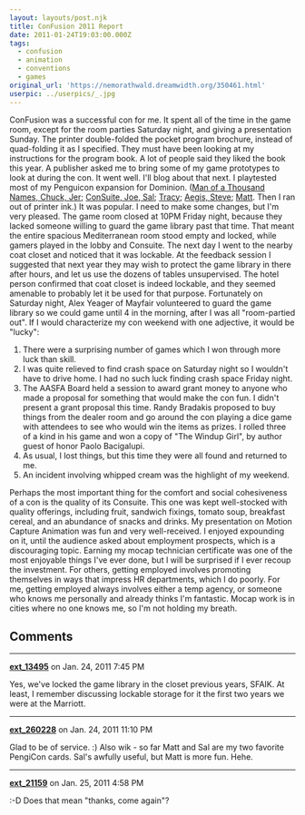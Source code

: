 ```yaml
---
layout: layouts/post.njk
title: ConFusion 2011 Report
date: 2011-01-24T19:03:00.000Z
tags:
  - confusion
  - animation
  - conventions
  - games
original_url: 'https://nemorathwald.dreamwidth.org/350461.html'
userpic: ../userpics/_.jpg
---
```

ConFusion was a successful con for me. It spent all of the time in the game room, except for the room parties Saturday night, and giving a presentation Sunday. The printer double-folded the pocket program brochure, instead of quad-folding it as I specified. They must have been looking at my instructions for the program book. A lot of people said they liked the book this year. A publisher asked me to bring some of my game prototypes to look at during the con. It went well. I'll blog about that next. I playtested most of my Penguicon expansion for Dominion. ([Man of a Thousand Names, Chuck, Jer](http://matt-arnold.livejournal.com/346896.html); [ConSuite, Joe, Sal](http://matt-arnold.livejournal.com/347485.html); [Tracy](http://matt-arnold.livejournal.com/347858.html); [Aegis, Steve](http://matt-arnold.livejournal.com/349226.html); [Matt](http://matt-arnold.livejournal.com/362224.html). Then I ran out of printer ink.) It was popular. I need to make some changes, but I'm very pleased. The game room closed at 10PM Friday night, because they lacked someone willing to guard the game library past that time. That meant the entire spacious Mediterranean room stood empty and locked, while gamers played in the lobby and Consuite. The next day I went to the nearby coat closet and noticed that it was lockable. At the feedback session I suggested that next year they may wish to protect the game library in there after hours, and let us use the dozens of tables unsupervised. The hotel person confirmed that coat closet is indeed lockable, and they seemed amenable to probably let it be used for that purpose. Fortunately on Saturday night, Alex Yeager of Mayfair volunteered to guard the game library so we could game until 4 in the morning, after I was all "room-partied out". If I would characterize my con weekend with one adjective, it would be "lucky":

1.  There were a surprising number of games which I won through more luck than skill.
2.  I was quite relieved to find crash space on Saturday night so I wouldn't have to drive home. I had no such luck finding crash space Friday night.
3.  The AASFA Board held a session to award grant money to anyone who made a proposal for something that would make the con fun. I didn't present a grant proposal this time. Randy Bradakis proposed to buy things from the dealer room and go around the con playing a dice game with attendees to see who would win the items as prizes. I rolled three of a kind in his game and won a copy of "The Windup Girl", by author guest of honor Paolo Bacigalupi.
4.  As usual, I lost things, but this time they were all found and returned to me.
5.  An incident involving whipped cream was the highlight of my weekend.

Perhaps the most important thing for the comfort and social cohesiveness of a con is the quality of its Consuite. This one was kept well-stocked with quality offerings, including fruit, sandwich fixings, tomato soup, breakfast cereal, and an abundance of snacks and drinks. My presentation on Motion Capture Animation was fun and very well-received. I enjoyed expounding on it, until the audience asked about employment prospects, which is a discouraging topic. Earning my mocap technician certificate was one of the most enjoyable things I've ever done, but I will be surprised if I ever recoup the investment. For others, getting employed involves promoting themselves in ways that impress HR departments, which I do poorly. For me, getting employed always involves either a temp agency, or someone who knows me personally and already thinks I'm fantastic. Mocap work is in cities where no one knows me, so I'm not holding my breath.

## Comments

---

**[ext_13495](https://www.dreamwidth.org/users/ext_13495)** on Jan. 24, 2011 7:45 PM

Yes, we've locked the game library in the closet previous years, SFAIK. At least, I remember discussing lockable storage for it the first two years we were at the Marriott.

---

**[ext_260228](https://www.dreamwidth.org/users/ext_260228)** on Jan. 24, 2011 11:10 PM

Glad to be of service. :) Also wik - so far Matt and Sal are my two favorite PengiCon cards. Sal's awfully useful, but Matt is more fun. Hehe.

---

**[ext_21159](https://www.dreamwidth.org/users/ext_21159)** on Jan. 25, 2011 4:58 PM

:-D Does that mean "thanks, come again"?
